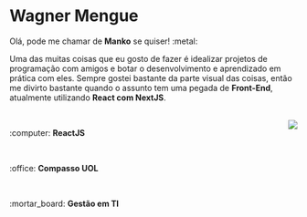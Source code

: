 <h1>Wagner Mengue</h2>

<p>Olá, pode me chamar de <b>Manko</b> se quiser! :metal: </p>

<p>Uma das muitas coisas que eu gosto de fazer é idealizar projetos de programação com amigos e botar o desenvolvimento e aprendizado em prática com eles.
Sempre gostei bastante da parte visual das coisas, então me divirto bastante quando o assunto tem uma pegada de <b>Front-End</b>, atualmente utilizando <b>React com NextJS</b>.</p>

<br>

<a href="https://github.com/anuraghazra/github-readme-stats">
  <img align="right" src="https://github-readme-stats.vercel.app/api/top-langs/?username=WagnerManko&layout=compact&theme=vue-dark" />
</a>
 
<p>:computer: <b>ReactJS</b></p><br>
<p>:office: <b>Compasso UOL</b></p><br>
<p>:mortar_board: <b>Gestão em TI</b></p>
